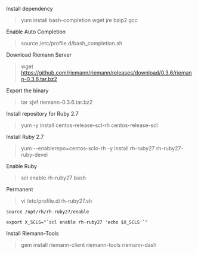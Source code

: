 Install dependency
>yum install bash-completion wget jre bzip2 gcc

Enable Auto Completion
>source /etc/profile.d/bash_completion.sh

Download Riemann Server
>wget https://github.com/riemann/riemann/releases/download/0.3.6/riemann-0.3.6.tar.bz2

Export the binary
>tar xjvf riemann-0.3.6.tar.bz2

Install repository for Ruby 2.7
>yum -y install centos-release-scl-rh centos-release-scl

Install Ruby 2.7
>yum --enablerepo=centos-sclo-rh -y install rh-ruby27 rh-ruby27-ruby-devel

Enable Ruby
>scl enable rh-ruby27 bash

Permanent 
>vi /etc/profile.d/rh-ruby27.sh

```source /opt/rh/rh-ruby27/enable```

```export X_SCLS="`scl enable rh-ruby27 'echo $X_SCLS'`"```


Install Riemann-Tools
>gem install riemann-client riemann-tools riemann-dash
